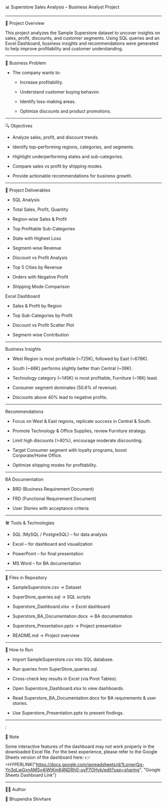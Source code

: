 📊 Superstore Sales Analysis – Business Analyst Project

---

📌 Project Overview

This project analyzes the Sample Superstore dataset to uncover insights on sales, profit, discounts, and customer segments.
Using SQL queries and an Excel Dashboard, business insights and recommendations were generated to help improve profitability and customer understanding.

---

🎯 Business Problem

- The company wants to:

  - Increase profitability.

  - Understand customer buying behavior.

  - Identify loss-making areas.

  - Optimize discounts and product promotions.

---

🔍 Objectives

- Analyze sales, profit, and discount trends.

- Identify top-performing regions, categories, and segments.

- Highlight underperforming states and sub-categories.

- Compare sales vs profit by shipping modes.

- Provide actionable recommendations for business growth.

---

📂 Project Deliverables

- SQL Analysis

- Total Sales, Profit, Quantity

- Region-wise Sales & Profit

- Top Profitable Sub-Categories

- State with Highest Loss

- Segment-wise Revenue

- Discount vs Profit Analysis

- Top 5 Cities by Revenue

- Orders with Negative Profit

- Shipping Mode Comparison

Excel Dashboard

- Sales & Profit by Region

- Top Sub-Categories by Profit

- Discount vs Profit Scatter Plot

- Segment-wise Contribution

---

Business Insights

- West Region is most profitable (~725K), followed by East (~678K).

- South (~46K) performs slightly better than Central (~39K).

- Technology category (~145K) is most profitable, Furniture (~18K) least.

- Consumer segment dominates (50.6% of revenue).

- Discounts above 40% lead to negative profits.

---

Recommendations

- Focus on West & East regions, replicate success in Central & South.

- Promote Technology & Office Supplies, review Furniture strategy.

- Limit high discounts (>40%), encourage moderate discounting.

- Target Consumer segment with loyalty programs, boost Corporate/Home Office.

- Optimize shipping modes for profitability.

---

BA Documentation

- BRD (Business Requirement Document)

- FRD (Functional Requirement Document)

- User Stories with acceptance criteria

---

🛠️ Tools & Technologies

- SQL (MySQL / PostgreSQL) – for data analysis

- Excel – for dashboard and visualization

- PowerPoint – for final presentation

- MS Word – for BA documentation

---

📑 Files in Repository

- SampleSuperstore.csv → Dataset

- SuperStore_queries.sql → SQL scripts

- Superstore_Dashboard.xlsx → Excel dashboard

- Superstore_BA_Documentation.docx → BA documentation

- Superstore_Presentation.pptx → Project presentation

- README.md → Project overview

---

🚀 How to Run

- Import SampleSuperstore.csv into SQL database.

- Run queries from SuperStore_queries.sql.

- Cross-check key results in Excel (via Pivot Tables).

- Open Superstore_Dashboard.xlsx to view dashboards.

- Read Superstore_BA_Documentation.docx for BA requirements & user stories.

- Use Superstore_Presentation.pptx to present findings.

---

:

🔔 Note

Some interactive features of the dashboard may not work properly in the downloaded Excel file.
For the best experience, please refer to the Google Sheets version of the dashboard here:
👉 =HYPERLINK("https://docs.google.com/spreadsheets/d/1LonwrQg-Yn3qLwGxnAMSy4iWtKm84NDRh0-uvP7OHyk/edit?usp=sharing", "Google Sheets Dashboard Link")

---

🙋‍♂️ Author

👤 Bhupendra Shivhare


